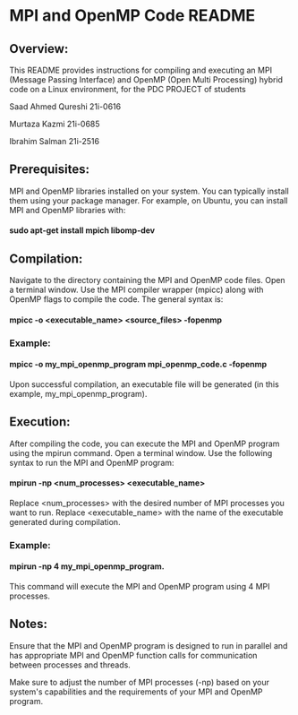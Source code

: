  # MPI and OpenMP Code README
 ## Overview:

 This README provides instructions for compiling and executing an MPI (Message Passing Interface) and OpenMP (Open Multi 
  Processing) hybrid code on a Linux environment, for the PDC PROJECT of students
  
Saad Ahmed Qureshi 21i-0616

Murtaza Kazmi 21i-0685

Ibrahim Salman 21i-2516

## Prerequisites:
MPI and OpenMP libraries installed on your system. You can typically install them using your package manager. For example, on Ubuntu, you can install MPI and OpenMP libraries with:


#### sudo apt-get install mpich libomp-dev
## Compilation:
Navigate to the directory containing the MPI and OpenMP code files.
Open a terminal window.
Use the MPI compiler wrapper (mpicc) along with OpenMP flags to compile the code. The general syntax is:

#### mpicc -o <executable_name> <source_files> -fopenmp
### Example:
#### mpicc -o my_mpi_openmp_program mpi_openmp_code.c -fopenmp
Upon successful compilation, an executable file will be generated (in this example, my_mpi_openmp_program).
## Execution:
After compiling the code, you can execute the MPI and OpenMP program using the mpirun command.
Open a terminal window.
Use the following syntax to run the MPI and OpenMP program:

#### mpirun -np <num_processes> <executable_name>
Replace <num_processes> with the desired number of MPI processes you want to run. 
Replace <executable_name> with the name of the executable generated during compilation.
### Example:

#### mpirun -np 4 my_mpi_openmp_program.
This command will execute the MPI and OpenMP program using 4 MPI processes.
## Notes:
Ensure that the MPI and OpenMP program is designed to run in parallel and has appropriate MPI and OpenMP function calls for communication between processes and threads. 

Make sure to adjust the number of MPI processes (-np) based on your system's capabilities and the requirements of your MPI and OpenMP program.
